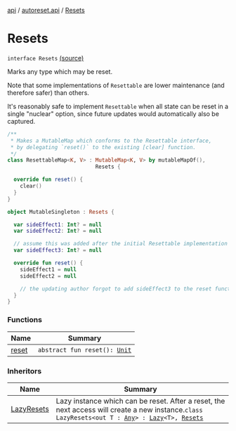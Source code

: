 [api](../../index.md) / [autoreset.api](../index.md) / [Resets](./index.md)

# Resets

`interface Resets` [(source)](https://github.com/RBusarow/AutoReset/tree/master/api/src/main/kotlin/autoreset/api/Resets.kt#L34)

Marks any type which may be reset.

Note that some implementations of `Resettable` are lower maintenance (and therefore safer) than others.

It's reasonably safe to implement `Resettable` when all state
can be reset in a single "nuclear" option,
since future updates would automatically also be captured.

``` kotlin
/**
 * Makes a MutableMap which conforms to the Resettable interface,
 * by delegating `reset()` to the existing [clear] function.
 */
class ResettableMap<K, V> : MutableMap<K, V> by mutableMapOf(),
                            Resets {

  override fun reset() {
    clear()
  }
}
```

``` kotlin
object MutableSingleton : Resets {

  var sideEffect1: Int? = null
  var sideEffect2: Int? = null

  // assume this was added after the initial Resettable implementation
  var sideEffect3: Int? = null

  override fun reset() {
    sideEffect1 = null
    sideEffect2 = null

    // the updating author forgot to add sideEffect3 to the reset function!
  }
}
```

### Functions

| Name | Summary |
|---|---|
| [reset](reset.md) | `abstract fun reset(): `[`Unit`](https://kotlinlang.org/api/latest/jvm/stdlib/kotlin/-unit/index.html) |

### Inheritors

| Name | Summary |
|---|---|
| [LazyResets](../-lazy-resets/index.md) | Lazy instance which can be reset.  After a reset, the next access will create a new instance.`class LazyResets<out T : `[`Any`](https://kotlinlang.org/api/latest/jvm/stdlib/kotlin/-any/index.html)`> : `[`Lazy`](https://kotlinlang.org/api/latest/jvm/stdlib/kotlin/-lazy/index.html)`<T>, `[`Resets`](./index.md) |
